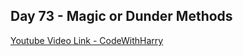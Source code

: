 ## Day 73 - Magic or Dunder Methods

[Youtube Video Link - CodeWithHarry](https://youtu.be/DmgQVJXhuLQ)

